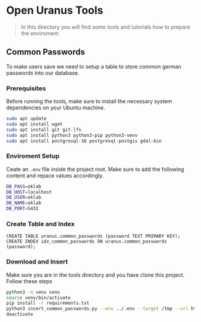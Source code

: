 # Open Uranus Tools

> In this directory you will find some tools and tutorials how to prepare the enviroment.



## Common Passwords

To make users save we need to setup a table to store common german passwords into our database.


### Prerequisites

Before running the tools, make sure to install the necessary system dependencies on your Ubuntu machine.

```sh
sudo apt update
sudo apt install wget
sudo apt install git git-lfs
sudo apt install python3 python3-pip python3-venv
sudo apt install postgresql-16 postgresql-postgis gdal-bin
```


### Enviroment Setup

Ceate an `.env` file inside the project root. Make sure to add the following content and repace values accordingly.

```sh
DB_PASS=oklab
DB_HOST=localhost
DB_USER=oklab
DB_NAME=oklab
DB_PORT=5432
```


### Create Table and Index

```psql
CREATE TABLE uranus.common_passwords (password TEXT PRIMARY KEY);
CREATE INDEX idx_common_passwords ON uranus.common_passwords (password);
```


### Download and Insert

Make sure you are in the tools directory and you have clone this project. Follow these steps 


```sh
python3 -m venv venv
source venv/bin/activate
pip install -r requirements.txt
python3 insert_common_passwords.py --env ../.env --target /tmp --url https://raw.githubusercontent.com/danielmiessler/SecLists/refs/heads/master/Passwords/Common-Credentials/Language-Specific/German_common-password-list.txt --verbose
deactivate
```